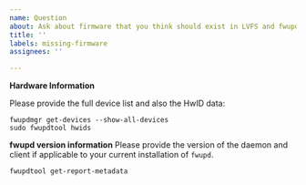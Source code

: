 ```yaml
---
name: Question
about: Ask about firmware that you think should exist in LVFS and fwupd
title: ''
labels: missing-firmware
assignees: ''

---
```


**Hardware Information**

Please provide the full device list and also the HwID data:

```shell
fwupdmgr get-devices --show-all-devices
sudo fwupdtool hwids
```

**fwupd version information**
Please provide the version of the daemon and client if applicable to your current installation of `fwupd`.

```shell
fwupdtool get-report-metadata
```
